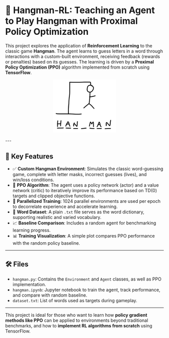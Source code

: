 # 🧠 Hangman-RL: Teaching an Agent to Play Hangman with Proximal Policy Optimization

This project explores the application of **Reinforcement Learning** to the classic game **Hangman**. The agent learns to guess letters in a word through interactions with a custom-built environment, receiving feedback (rewards or penalties) based on its guesses. The learning is driven by a **Proximal Policy Optimization (PPO)** algorithm implemented from scratch using **TensorFlow**.

<p align="center">
  <img src="images/hangman_game.jpg" alt="Hangman Game" width="200"/>
</p>
---

## 🧩 Key Features

- ✅ **Custom Hangman Environment**: Simulates the classic word-guessing game, complete with letter masks, incorrect guesses (lives), and win/loss conditions.
- 🧠 **PPO Algorithm**: The agent uses a policy network (actor) and a value network (critic) to iteratively improve its performance based on TD(0) targets and clipped objective functions.
- 🏃 **Parallelized Training**: 1024 parallel environments are used per epoch to decorrelate experience and accelerate learning.
- 📄 **Word Dataset**: A plain `.txt` file serves as the word dictionary, supporting realistic and varied vocabulary.
- 📈 **Baseline Comparison**: Includes a random agent for benchmarking learning progress.
- 📊 **Training Visualization**: A simple plot compares PPO performance with the random policy baseline.

---

## 🛠️ Files

- `hangman.py`: Contains the `Environment` and `Agent` classes, as well as PPO implementation.
- `hangman.ipynb`: Jupyter notebook to train the agent, track performance, and compare with random baseline.
- `dataset.txt`: List of words used as targets during gameplay.

---

This project is ideal for those who want to learn how **policy gradient methods like PPO** can be applied to environments beyond traditional benchmarks, and how to **implement RL algorithms from scratch** using TensorFlow.
